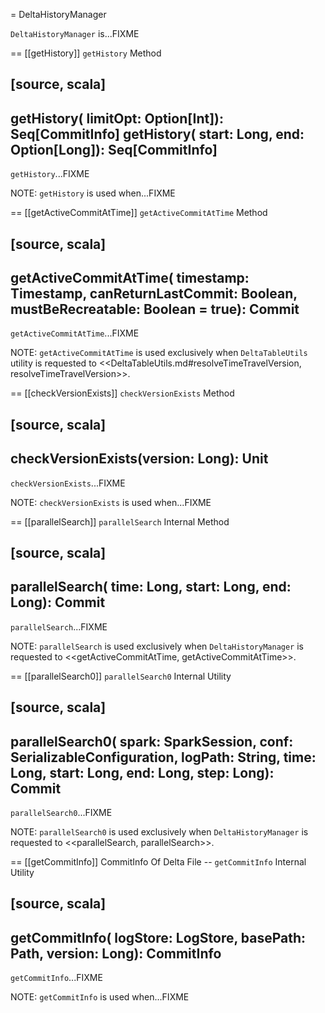 = DeltaHistoryManager

`DeltaHistoryManager` is...FIXME

== [[getHistory]] `getHistory` Method

[source, scala]
----
getHistory(
  limitOpt: Option[Int]): Seq[CommitInfo]
getHistory(
  start: Long,
  end: Option[Long]): Seq[CommitInfo]
----

`getHistory`...FIXME

NOTE: `getHistory` is used when...FIXME

== [[getActiveCommitAtTime]] `getActiveCommitAtTime` Method

[source, scala]
----
getActiveCommitAtTime(
  timestamp: Timestamp,
  canReturnLastCommit: Boolean,
  mustBeRecreatable: Boolean = true): Commit
----

`getActiveCommitAtTime`...FIXME

NOTE: `getActiveCommitAtTime` is used exclusively when `DeltaTableUtils` utility is requested to <<DeltaTableUtils.md#resolveTimeTravelVersion, resolveTimeTravelVersion>>.

== [[checkVersionExists]] `checkVersionExists` Method

[source, scala]
----
checkVersionExists(version: Long): Unit
----

`checkVersionExists`...FIXME

NOTE: `checkVersionExists` is used when...FIXME

== [[parallelSearch]] `parallelSearch` Internal Method

[source, scala]
----
parallelSearch(
  time: Long,
  start: Long,
  end: Long): Commit
----

`parallelSearch`...FIXME

NOTE: `parallelSearch` is used exclusively when `DeltaHistoryManager` is requested to <<getActiveCommitAtTime, getActiveCommitAtTime>>.

== [[parallelSearch0]] `parallelSearch0` Internal Utility

[source, scala]
----
parallelSearch0(
  spark: SparkSession,
  conf: SerializableConfiguration,
  logPath: String,
  time: Long,
  start: Long,
  end: Long,
  step: Long): Commit
----

`parallelSearch0`...FIXME

NOTE: `parallelSearch0` is used exclusively when `DeltaHistoryManager` is requested to <<parallelSearch, parallelSearch>>.

== [[getCommitInfo]] CommitInfo Of Delta File -- `getCommitInfo` Internal Utility

[source, scala]
----
getCommitInfo(
  logStore: LogStore,
  basePath: Path,
  version: Long): CommitInfo
----

`getCommitInfo`...FIXME

NOTE: `getCommitInfo` is used when...FIXME
